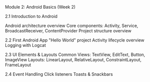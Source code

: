 Module 2: Android Basics (Week 2)

2.1 Introduction to Android

Android architecture overview
Core components: Activity, Service, BroadcastReceiver, ContentProvider
Project structure overview

2.2 First Android App
"Hello World" project
Activity lifecycle overview
Logging with Logcat

2.3 UI Elements & Layouts
Common Views: TextView, EditText, Button, ImageView
Layouts: LinearLayout, RelativeLayout, ConstraintLayout, FrameLayout

2.4 Event Handling
Click listeners
Toasts & Snackbars

